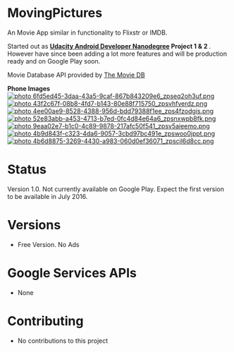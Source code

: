 # MovingPictures
An Movie App similar in functionality to Flixstr or IMDB. <br>

Started out as <b><a href="https://www.udacity.com/course/android-developer-nanodegree--nd801">Udacity Android Developer Nanodegree</a> Project 1 &amp; 2 </b>. However have since been adding a lot more features and will be production ready and on Google Play soon.

Movie Database API provided by <a href="https://www.themoviedb.org">The Movie DB</a> <br>

<b>Phone Images</b><br>
<a href="http://s70.photobucket.com/user/chare37/media/6fd5ed45-3daa-43a5-9caf-867b843209e6_zpseq2oh3uf.png.html" target="_blank"><img src="http://i70.photobucket.com/albums/i102/chare37/6fd5ed45-3daa-43a5-9caf-867b843209e6_zpseq2oh3uf.png" border="0" alt=" photo 6fd5ed45-3daa-43a5-9caf-867b843209e6_zpseq2oh3uf.png"/></a>
<a href="http://s70.photobucket.com/user/chare37/media/43f2c67f-08b8-4fd7-b143-80e88f715750_zpsvhfverdz.png.html" target="_blank"><img src="http://i70.photobucket.com/albums/i102/chare37/43f2c67f-08b8-4fd7-b143-80e88f715750_zpsvhfverdz.png" border="0" alt=" photo 43f2c67f-08b8-4fd7-b143-80e88f715750_zpsvhfverdz.png"/></a>
<a href="http://s70.photobucket.com/user/chare37/media/4ee00ae9-8528-4388-956d-bdd79388f1ee_zps4fzodgis.png.html" target="_blank"><img src="http://i70.photobucket.com/albums/i102/chare37/4ee00ae9-8528-4388-956d-bdd79388f1ee_zps4fzodgis.png" border="0" alt=" photo 4ee00ae9-8528-4388-956d-bdd79388f1ee_zps4fzodgis.png"/></a>
<a href="http://s70.photobucket.com/user/chare37/media/52e83abb-a453-4713-b7ed-0fc4d84e64a6_zpsnxwpb8fk.png.html" target="_blank"><img src="http://i70.photobucket.com/albums/i102/chare37/52e83abb-a453-4713-b7ed-0fc4d84e64a6_zpsnxwpb8fk.png" border="0" alt=" photo 52e83abb-a453-4713-b7ed-0fc4d84e64a6_zpsnxwpb8fk.png"/></a>
<a href="http://s70.photobucket.com/user/chare37/media/9eaa02e7-b1c0-4c89-9878-217afc50f541_zpsv5aieemo.png.html" target="_blank"><img src="http://i70.photobucket.com/albums/i102/chare37/9eaa02e7-b1c0-4c89-9878-217afc50f541_zpsv5aieemo.png" border="0" alt=" photo 9eaa02e7-b1c0-4c89-9878-217afc50f541_zpsv5aieemo.png"/></a>
<a href="http://s70.photobucket.com/user/chare37/media/4b9d843f-c323-4da6-9057-3cbd97bc491e_zpswoo0jppt.png.html" target="_blank"><img src="http://i70.photobucket.com/albums/i102/chare37/4b9d843f-c323-4da6-9057-3cbd97bc491e_zpswoo0jppt.png" border="0" alt=" photo 4b9d843f-c323-4da6-9057-3cbd97bc491e_zpswoo0jppt.png"/></a>
<a href="http://s70.photobucket.com/user/chare37/media/4b6d8875-3269-4430-a983-060d0ef36071_zpscjl6d8cc.png.html" target="_blank"><img src="http://i70.photobucket.com/albums/i102/chare37/4b6d8875-3269-4430-a983-060d0ef36071_zpscjl6d8cc.png" border="0" alt=" photo 4b6d8875-3269-4430-a983-060d0ef36071_zpscjl6d8cc.png"/></a>


# Status
Version 1.0. Not currently available on Google Play. Expect the first version to be available in July 2016.

# Versions
* Free Version. No Ads

# Google Services APIs
* None

# Contributing<br>
* No contributions to this project

